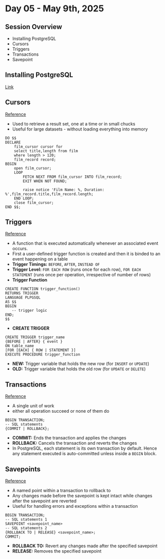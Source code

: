 # Day 05 - May 9th, 2025
## Session Overview
- Installing PostgreSQL
- Cursors
- Triggers
- Transactions
- Savepoint

## Installing PostgreSQL
[Link](https://www.postgresql.org/download/windows/)

## Cursors
[Reference](https://postgresql-tutorial.com/pl-pgsql-cursors/)
- Used to retrieve a result set, one at a time or in small chucks
- Useful for large datasets - without loading everything into memory
```
DO $$
DECLARE
	film_cursor cursor for
	select title,length from film
	where length > 120;
	film_record record;
BEGIN
	open film_cursor;
	LOOP
		FETCH NEXT FROM film_cursor INTO film_record;
		EXIT WHEN NOT FOUND;
		
		raise notice 'Film Name: %, Duration: %',film_record.title,film_record.length;
	END LOOP;
	close film_cursor;
END $$;
```

## Triggers
[Reference](https://neon.tech/postgresql/postgresql-triggers/introduction-postgresql-trigger)
- A function that is executed automatically whenever an associated event occurs.
- First a user-defined trigger function is created and then it is binded to an event happening on a table
- **Trigger Timings:** `BEFORE`, `AFTER`, `INSTEAD OF`
- **Trigger Level:** `FOR EACH ROW` (runs once for each row), `FOR EACH STATEMENT` (runs once per operation, irrespective of number of rows)
- **Trigger Function**
```
CREATE FUNCTION trigger_function()
RETURNS TRIGGER
LANGUAGE PLPGSQL
AS $$
BEGIN
   -- trigger logic
END;
$$
```
- **CREATE TRIGGER**
```
CREATE TRIGGER trigger_name
{BEFORE | AFTER} { event }
ON table_name
[FOR [EACH] { ROW | STATEMENT }]
EXECUTE PROCEDURE trigger_function
```
- **NEW:** Trigger variable that holds the new row (for `INSERT` or `UPDATE`)
- **OLD:** Trigger variable that holds the old row (for `UPDATE` or `DELETE`)

## Transactions
[Reference](https://neon.tech/postgresql/postgresql-tutorial/postgresql-transaction)

- A single unit of work
- either all operation succeed or none of them do
```
BEGIN TRANSACTION;
-- SQL statements
{COMMIT | ROLLBACK}; 
```
- **COMMIT:** Ends the transaction and applies the changes
- **ROLLBACK:** Cancels the transaction and reverts the changes
- In PostgreSQL, each statement is its own transaction by default. Hence any statement executed is auto-committed unless inside a `BEGIN` block.

## Savepoints
[Reference](https://postgresql-tutorial.com/postgresql-savepoint/)
- A named point within a transaction to rollback to
- Any changes made before the savepoint is kept intact while changes after the savepoint are reverted
- Useful for handling errors and exceptions within a transaction
```
BEGIN TRANSACTION;
-- SQL statements 1
SAVEPOINT <savepoint_name>
-- SQL statements 2
{ROLLBACK TO | RELEASE} <savepoint_name>;
COMMIT;
```
- **ROLLBACK TO:** Revert any changes made after the specified savepoint
- **RELEASE:** Removes the specified savepoint